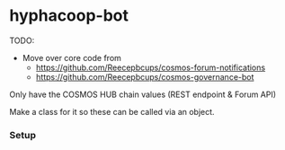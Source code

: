 # hyphacoop-bot

TODO:
- Move over core code from
  - https://github.com/Reecepbcups/cosmos-forum-notifications
  - https://github.com/Reecepbcups/cosmos-governance-bot

Only have the COSMOS HUB chain values (REST endpoint & Forum API)

Make a class for it so these can be called via an object.



### Setup